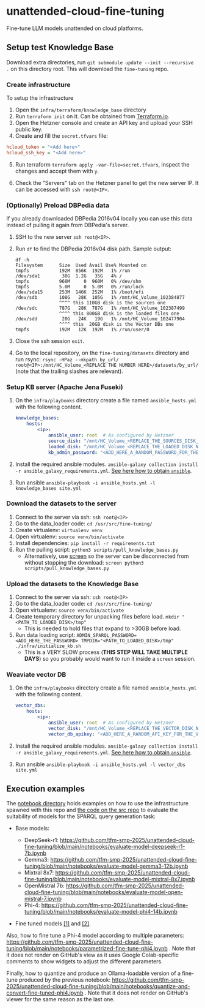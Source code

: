 # unattended-cloud-fine-tuning
Fine-tune LLM models unattended on cloud platforms.

## Setup test Knowledge Base

Download extra directories, run `git submodule update --init --recursive .` on this directory root. This will download the `fine-tuning` repo.

### Create infrastructure

To setup the infrastructure

1. Open the `infra/terraform/knowledge_base` directory
2. Run `terraform init` on it. Can be obtained from [Terraform.io](https://www.terraform.io/).
3. Open the Hetzner console and create an API key and upload your SSH public key.
4. Create and fill the `secret.tfvars` file:

```ini
hcloud_token = "<Add here>"
hcloud_ssh_key = "<Add here>"
```

5. Run terraform `terraform apply -var-file=secret.tfvars`, inspect the changes and accept them with `y`.

6. Check the "Servers" tab on the Hetzner panel to get the new server IP. It can be accessed with `ssh root@<IP>`.

### (Optionally) Preload DBPedia data
If you already downloaded DBPedia 2016v04 locally you can use this data instead of pulling it again from DBPedia's server.

1. SSH to the new server `ssh root@<IP>`.
2. Run `df` to find the DBPedia 2016v04 disk path. Sample output:

    ```
    df -h
    Filesystem      Size  Used Avail Use% Mounted on
    tmpfs           192M  856K  192M   1% /run
    /dev/sda1        38G  1.2G   35G   4% /
    tmpfs           960M     0  960M   0% /dev/shm
    tmpfs           5.0M     0  5.0M   0% /run/lock
    /dev/sda15      253M  146K  252M   1% /boot/efi
    /dev/sdb        108G   28K  105G   1% /mnt/HC_Volume_102384877
                    ^^^^ this 110GB disk is the sources one
    /dev/sdc        787G   28K  787G   1% /mnt/HC_Volume_102387499
                    ^^^^ this 800GB disk is the loaded files one
    /dev/sdd         20G   24K   19G   1% /mnt/HC_Volume_102477904
                    ^^^^ this  20GB disk is the Vector DBs one
    tmpfs           192M   12K  192M   1% /run/user/0
    ```

3. Close the ssh session `exit`.
4. Go to the local repository, on the `fine-tuning/datasets` directory and run rsync:    `rsync -HPaz --mkpath by_url/ root@<IP>:/mnt/HC_Volume_<REPLACE THE NUMBER HERE>/datasets/by_url/` (note that the trailing slashes are relevant).

### Setup KB server (Apache Jena Fuseki)

1. On the `infra/playbooks` directory create a file named `ansible_hosts.yml` with the following content.

    ```yaml
    knowledge_bases:
        hosts:
            <ip>:
                ansible_user: root  # As configured by Hetzner
                source_disk: "/mnt/HC_Volume_<REPLACE_THE_SOURCES_DISK_NUMBER_HERE>"
                loaded_disk: "/mnt/HC_Volume_<REPLACE_THE_LOADED_DISK_NUMBER_HERE>"
                kb_admin_password: "<ADD_HERE_A_RANDOM_PASSWORD_FOR_THE_KNOWLEDGE_BASE>"
    ```

2. Install the required ansible modules. `ansible-galaxy collection install -r ansible_galaxy_requirements.yml`. [See here how to obtain `ansible`](https://docs.ansible.com/ansible/latest/installation_guide/intro_installation.html#installing-and-upgrading-ansible).

3. Run ansible `ansible-playbook -i ansible_hosts.yml -l knowledge_bases site.yml`

### Download the datasets to the server

1. Connect to the server via ssh: `ssh root@<IP>`
2. Go to the data_loader code: `cd /usr/src/fine-tuning/`
3. Create virtualenv: `virtualenv venv`
4. Open virtualenv: `source venv/bin/activate`
5. Install dependencies: `pip install -r requirements.txt`
6. Run the pulling script: `python3 scripts/pull_knowledge_bases.py`
    - Alternatively, use [screen](https://www.gnu.org/software/screen/) so the server can be disconnected from without stopping the download: `screen python3 scripts/pull_knowledge_bases.py`


### Upload the datasets to the Knowledge Base

1. Connect to the server via ssh: `ssh root@<IP>`
2. Go to the data_loader code: `cd /usr/src/fine-tuning/`
3. Open virtualenv: `source venv/bin/activate`
4. Create temporary directory for unpacking files before load. `mkdir "<PATH_TO_LOADED_DISK>/tmp"`
   - This is needed to hold files that expand to >30GB before load.
5. Run data loading script: `ADMIN_SPARQL_PASSWORD=<ADD_HERE_THE_PASSWORD> TMPDIR="<PATH_TO_LOADED_DISK>/tmp" ./infra/initialize_kb.sh`
    - This is a VERY SLOW process (**THIS STEP WILL TAKE MULTIPLE DAYS**) so you probably would want to run it inside a `screen` session.

### Weaviate vector DB

1. On the `infra/playbooks` directory create a file named `ansible_hosts.yml` with the following content.

    ```yaml
    vector_dbs:
        hosts:
            <ip>:
                ansible_user: root  # As configured by Hetzner
                vector_disk: "/mnt/HC_Volume_<REPLACE_THE_VECTOR_DISK_NUMBER_HERE>"
                vector_db_apikey: "<ADD_HERE_A_RANDOM_API_KEY_FOR_THE_VECTOR_DB>"
    ```

2. Install the required ansible modules. `ansible-galaxy collection install -r ansible_galaxy_requirements.yml`. [See here how to obtain `ansible`](https://docs.ansible.com/ansible/latest/installation_guide/intro_installation.html#installing-and-upgrading-ansible).

3. Run ansible `ansible-playbook -i ansible_hosts.yml -l vector_dbs site.yml`

## Execution examples

The [notebook directory](https://github.com/tfm-smp-2025/unattended-cloud-fine-tuning/tree/main/notebooks) holds examples on how to use the infrastructure spawned with this repo and [the code on the src repo](https://github.com/tfm-smp-2025/fine-tuning/) to evaluate the suitability of models for the SPARQL query generation task:

- Base models:
  + DeepSeek-r1: https://github.com/tfm-smp-2025/unattended-cloud-fine-tuning/blob/main/notebooks/evaluate-model-deepseek-r1-7b.ipynb
  + Gemma3: https://github.com/tfm-smp-2025/unattended-cloud-fine-tuning/blob/main/notebooks/evaluate-model-gemma3-12b.ipynb
  + Mixtral 8x7: https://github.com/tfm-smp-2025/unattended-cloud-fine-tuning/blob/main/notebooks/evaluate-model-mixtral-8x7.ipynb
  + OpenMistral 7b: https://github.com/tfm-smp-2025/unattended-cloud-fine-tuning/blob/main/notebooks/evaluate-model-open-mistral-7.ipynb
  + Phi-4: https://github.com/tfm-smp-2025/unattended-cloud-fine-tuning/blob/main/notebooks/evaluate-model-phi4-14b.ipynb

- Fine tuned models [[1]](https://github.com/tfm-smp-2025/unattended-cloud-fine-tuning/blob/main/notebooks/evaluate-fine-tuned-model-phi4-quantized.ipynb) and [[2]](https://github.com/tfm-smp-2025/unattended-cloud-fine-tuning/blob/main/notebooks/evaluate-fine-tuned-model-phi4.ipynb).

Also, how to fine tune a Phi-4 model according to multiple parameters: https://github.com/tfm-smp-2025/unattended-cloud-fine-tuning/blob/main/notebooks/parametrized-fine-tune-phi4.ipynb . Note that it does not render on GitHub's view as it uses Google Colab-specific comments to show widgets to adjust the different parameters.

Finally, how to quantize and produce an Ollama-loadable version of a fine-tune produced by the previous notebook: https://github.com/tfm-smp-2025/unattended-cloud-fine-tuning/blob/main/notebooks/quantize-and-convert-fine-tuned-phi4.ipynb . Note that it does not render on GitHub's viewer for the same reason as the last one.
